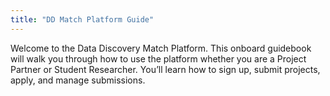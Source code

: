 ```yaml
---
title: "DD Match Platform Guide"
---
```


Welcome to the Data Discovery Match Platform. This onboard guidebook will walk you through how to use the platform whether you are a Project Partner or Student Researcher. You’ll learn how to sign up, submit projects, apply, and manage submissions.
